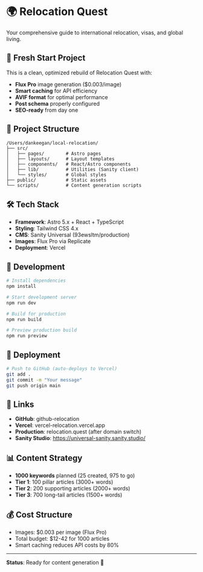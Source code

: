 # 🌍 Relocation Quest

Your comprehensive guide to international relocation, visas, and global living.

## 🚀 Fresh Start Project

This is a clean, optimized rebuild of Relocation Quest with:
- **Flux Pro** image generation ($0.003/image)
- **Smart caching** for API efficiency
- **AVIF format** for optimal performance
- **Post schema** properly configured
- **SEO-ready** from day one

## 📁 Project Structure

```
/Users/dankeegan/local-relocation/
├── src/
│   ├── pages/        # Astro pages
│   ├── layouts/      # Layout templates
│   ├── components/   # React/Astro components
│   ├── lib/          # Utilities (Sanity client)
│   └── styles/       # Global styles
├── public/           # Static assets
└── scripts/          # Content generation scripts
```

## 🛠️ Tech Stack

- **Framework**: Astro 5.x + React + TypeScript
- **Styling**: Tailwind CSS 4.x
- **CMS**: Sanity Universal (93ewsltm/production)
- **Images**: Flux Pro via Replicate
- **Deployment**: Vercel

## 🔧 Development

```bash
# Install dependencies
npm install

# Start development server
npm run dev

# Build for production
npm run build

# Preview production build
npm run preview
```

## 🚢 Deployment

```bash
# Push to GitHub (auto-deploys to Vercel)
git add .
git commit -m "Your message"
git push origin main
```

## 🔗 Links

- **GitHub**: github-relocation
- **Vercel**: vercel-relocation.vercel.app
- **Production**: relocation.quest (after domain switch)
- **Sanity Studio**: https://universal-sanity.sanity.studio/

## 📊 Content Strategy

- **1000 keywords** planned (25 created, 975 to go)
- **Tier 1**: 100 pillar articles (3000+ words)
- **Tier 2**: 200 supporting articles (2000+ words)
- **Tier 3**: 700 long-tail articles (1500+ words)

## 💰 Cost Structure

- Images: $0.003 per image (Flux Pro)
- Total budget: $12-42 for 1000 articles
- Smart caching reduces API costs by 80%

---

**Status**: Ready for content generation 🚀
